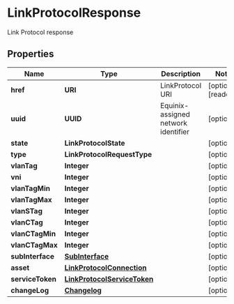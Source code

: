 

# LinkProtocolResponse

Link Protocol response

## Properties

| Name | Type | Description | Notes |
|------------ | ------------- | ------------- | -------------|
|**href** | **URI** | LinkProtocol URI |  [optional] [readonly] |
|**uuid** | **UUID** | Equinix-assigned network identifier |  [optional] |
|**state** | **LinkProtocolState** |  |  [optional] |
|**type** | **LinkProtocolRequestType** |  |  [optional] |
|**vlanTag** | **Integer** |  |  [optional] |
|**vni** | **Integer** |  |  [optional] |
|**vlanTagMin** | **Integer** |  |  [optional] |
|**vlanTagMax** | **Integer** |  |  [optional] |
|**vlanSTag** | **Integer** |  |  [optional] |
|**vlanCTag** | **Integer** |  |  [optional] |
|**vlanCTagMin** | **Integer** |  |  [optional] |
|**vlanCTagMax** | **Integer** |  |  [optional] |
|**subInterface** | [**SubInterface**](SubInterface.md) |  |  [optional] |
|**asset** | [**LinkProtocolConnection**](LinkProtocolConnection.md) |  |  [optional] |
|**serviceToken** | [**LinkProtocolServiceToken**](LinkProtocolServiceToken.md) |  |  [optional] |
|**changeLog** | [**Changelog**](Changelog.md) |  |  [optional] |



